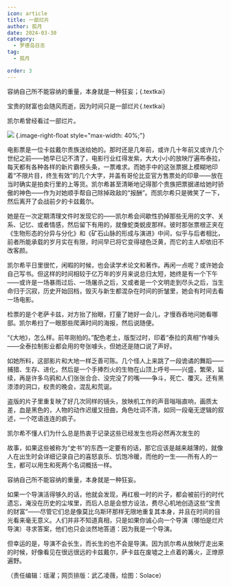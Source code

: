 ```yaml
---
icon: article
title: 一部烂片
author: 孤月
date: 2024-03-30
category:
  - 罗德岛日志
tag:
  - 孤月

order: 3
---
```


容纳自己所不能容纳的重量，本身就是一种狂妄；{.textkai}

宝贵的财富也会随风而逝，因为时间只是一部烂片{.textkai}

<!-- more -->

凯尔希曾经看过一部烂片。

![](./res/illustration/凯尔希（Solace）.webp) {.image-right-float style="max-width: 40%;"}

电影票是一位卡兹戴尔贵族送给她的。那时还是几年前，或许几十年前又或许几个世纪之前——她早已记不清了，电影行业红得发紫，大大小小的放映厅遍布泰拉，每天都有各种各样的新片霸榜头条，一票难求。而她手中的这张票据上模糊地印着“不限片目，终生有效”的几个大字，并盖有哥伦比亚官方售票处的印章——放在当时确实是拍卖行里的上等货。凯尔希甚至清晰地记得那个贵族把票据递给她时骄傲的神色——作为对她顺手帮自己除掉政敌的“报酬”。而凯尔希只是微笑了一下，然后离开了会战前夕的卡兹戴尔。

她是在一次定期清理文件时发现它的——凯尔希会间歇性扔掉那些无用的文字、关系、记忆、或者情感，然后留下有用的，就像蛇类蜕皮那样。彼时那张票根正夹在《生物形态的分异与分化》和《矿石山脉的形成与演进》中间，似乎与后者相比，前者所能承载的岁月实在有限，时间早已将它变得褪色泛黄，而它的主人却依旧不改客颜。

凯尔希平日里很忙，闲暇的时候，也会读学术论文和著作。再闲一点呢？或许她会自己写书。但这样的时间相较于亿万年的岁月来说总归太短，她终是有一个下午——或许是一场暴雨过后、一场屠杀之后，又或者是一个文明走到尽头之后，当生命归于沉寂，历史开始回档，毁灭与新生都混杂在时间的折皱里，她会有时间去看一场电影。

检票的是个老萨卡兹，对方抬了抬眼，打量了她好一会儿，才慢吞吞地问她看哪部。凯尔希扫了一眼那些爬满时间的海报，然后说随便。

“《大地》，怎么样。前年刚拍的。”配色老土，版型过时，印着“泰拉的真相”作噱头——全泰拉制影业都会用的夸张噱头，但她还是随口说了声好。

如她所料，这部影片和大地一样乏善可陈。几个怪人上来跳了一段诡谲的舞蹈——捕猎、生存、进化，然后是一个手捧烈火的生物在山顶上呼号——兴盛，繁荣，延续，再是许多乌鸦和人们张张合合、没完没了的嘴——争斗，死亡、覆灭。还有黑漆漆的洞口，权贵的晚会，混乱和荒诞。

盗版的片子里重复映了好几次同样的镜头，放映机工作的声音嗡嗡直响，画质太差，血是黑色的，人物的动作迟缓又扭曲，角色吐词不清，如同一段毫无逻辑的叙述，一个呓语连连的疯子。

凯尔希不懂人们为什么总是热衷于记录这些已经发生也将必然再次发生的

故事，如果这些被称为“史书”的东西一定要有的话，那它应该是越来越薄的，就像人在出生时会详细记录自己的喜怒哀乐、饥饱冷暖，而他的一生——所有人的一生，都可以用生和死两个名词概括一样。

容纳自己所不能容纳的重量，本身就是一种狂妄。

如果一个导演活得够久的话，他就会发现，再红极一时的片子，都会被前行的时代遗忘，淹没在历史的尘埃里，而后人总是会想方设法，费尽心机地创造这些“宝贵的财富”——尽管它们总是像莫比乌斯环那样无限地重复其本身，并且在时间的目光看来毫无意义。人们并非不知道真相，只是如果你诚心向一个导演（哪怕是烂片导演）寻求答案，他们也只会淡然地答道：因为我是一个导演。

但幸运的是，导演不会长生，而长生的也不会是导演。因为凯尔希从放映厅走出来的时候，好像看见在很远很远的卡兹戴尔，萨卡兹在废墟之上点着的篝火，正燎原遍野。<eod />

（责任编辑：瑶濯；网页排版：武乙凌薇，绘图：Solace）

<FakeAds />
